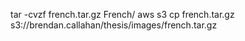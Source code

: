 tar -cvzf french.tar.gz French/
aws s3 cp french.tar.gz s3://brendan.callahan/thesis/images/french.tar.gz